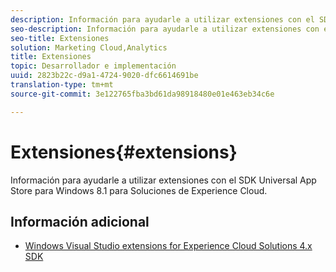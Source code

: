 ```yaml
---
description: Información para ayudarle a utilizar extensiones con el SDK Universal App Store para Windows 8.1 para Soluciones de Experience Cloud.
seo-description: Información para ayudarle a utilizar extensiones con el SDK Universal App Store para Windows 8.1 para Soluciones de Experience Cloud.
seo-title: Extensiones
solution: Marketing Cloud,Analytics
title: Extensiones
topic: Desarrollador e implementación
uuid: 2823b22c-d9a1-4724-9020-dfc6614691be
translation-type: tm+mt
source-git-commit: 3e122765fba3bd61da98918480e01e463eb34c6e

---
```



# Extensiones{#extensions}

Información para ayudarle a utilizar extensiones con el SDK Universal App Store para Windows 8.1 para Soluciones de Experience Cloud.

## Información adicional

+ [Windows Visual Studio extensions for Experience Cloud Solutions 4.x SDK](/help/windows-appstore/extensions/win-vse-4x.md)
